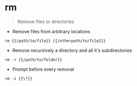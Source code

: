 # rm

> Remove files or directories

- Remove files from arbitrary locations

`rm {{/path/to/file}} {{/otherpath/to/file2}}`

- Remove recursively a directory and all it's subdirectories

`rm -r {{/path/to/folder}}`

- Prompt before every removal

`rm -i {{\*}}`
